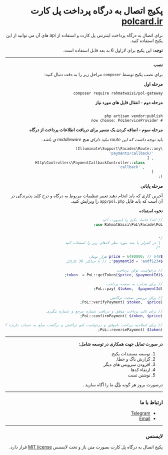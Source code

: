 <div dir="rtl">

# پکیج اتصال به درگاه پرداخت پل کارت [polcard.ir](https://polcard.ir/ipg.php)

برای اتصال به درگاه پرداخت اینترنتی پل کارت و استفاده از api های آن می توانید از این پکیج استفاده کنید.

**توجه:**
این پکیج برای لاراول 6 به بعد قابل استفاده است.

---

**نصب**

برای نصب پکیج توسط `composer` مراحل زیر را به دقت دنبال کنید:

**مرحله اول**

```shell
composer require rahmatwaisi/pol-gateway
```

**مرحله دوم - انتقال فایل های مورد نیاز**

```shell

php artisan vendor:publish
# now choose: PoLServiceProvider

```

**مرحله سوم - اضافه کردن یک مسیر برای دریافت اطلاعات پرداخت از درگاه**

_باید توجه داشت که این route نباید دارای هیچ middleware ی باشد._

```php
\Illuminate\Support\Facades\Route::any(
    '/payments/callback'
    , [
        Http\Controllers\PaymentCallbackController::class
        , 'callback'
    ]
);
```

**مرحله پایانی**

آخرین کاری که باید انجام دهید تغییر تنظیمات مربوط به درگاه و درج کلید پذیرندگی در آن است که باید فایل
`app/pol.php` را ویرایش کنید.

**نحوه استفاده**

```php
// ابتدا فاساد پکیج را ایمپورت کنید
use RahmatWaisi\PoL\Facade\PoL;


/*
 | در کنترلر یا متد مورد نظر کدهای زیر را استفاده کنید
 */
 
$price = 6480000; // 648 هزار تومان
$paymentId = 'asdf1234'; // تا حداکثر 30 کاراکتر

// درخواست توکن پرداخت
$token  = PoL::getToken($price, $paymentId);

// برای هدایت به صفحه پرداخت
PoL::pay( $token,  $paymentId);

// برای بررسی صحت تراکنش
PoL::verifyPayment( $token,  $price);

// برای تائید پرداخت موفق و دریافت شماره مرجع و شماره پیگیری
PoL::confirmPayment( $token, $price);

// برای اصلاحیه پرداخت ناموفق و درخواست لغو تراکنش و برگشت مبلغ به حساب دارنده کارت
PoL::reversePayment( $token);
```


---

**در صورت تمایل جهت همکاری در توسعه شامل:**

1. توسعه مستندات پکیج.
2. گزارش باگ و خطا.
3. افزودن سرویس های دیگر
4. ارتقاء کدها
5. نوشتن تست

درصورت بروز هر گونه
[باگ](https://github.com/rahmatwaisi/pol/issues)
ما را آگاه سازید .

---

### ارتباط با ما

- [Telegram](https://t.me/rahmatwaisi)
- [Email](mailto:rahmatwaisi@gmail.com)

---
### لایسنس

پکیج اتصال به درگاه پل کارت بصورت متن باز و تحت لایسنس [MIT license](https://opensource.org/licenses/MIT) قرار دارد.

</div>



